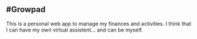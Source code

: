 #Growpad
---
This is a personal web app to manage my finances and activities.
I think that I can have my own virtual assistent... and can be myself.